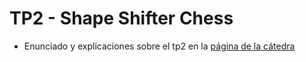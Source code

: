 # TP2 - Shape Shifter Chess
 - Enunciado y explicaciones sobre el tp2 en la [página de la cátedra](https://algoritmos1rw.ddns.net/tps/2022-c1/tp2)
